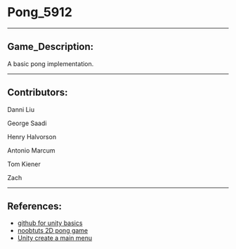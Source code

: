 # Pong_5912

---

## Game_Description:

  A basic pong implementation.
  
---

## Contributors:

  Danni Liu
  
  George Saadi
  
  Henry Halvorson
  
  Antonio Marcum
  
  Tom Kiener
  
  Zach
  
---

## References:
  * [github for unity basics](https://github.com/github-for-unity/Unity/blob/master/docs/using/quick-guide.md)
  * [noobtuts 2D pong game](https://noobtuts.com/unity/2d-pong-game)
  * [Unity create a main menu](https://unity3d.com/learn/tutorials/topics/user-interface-ui/creating-main-menu)
